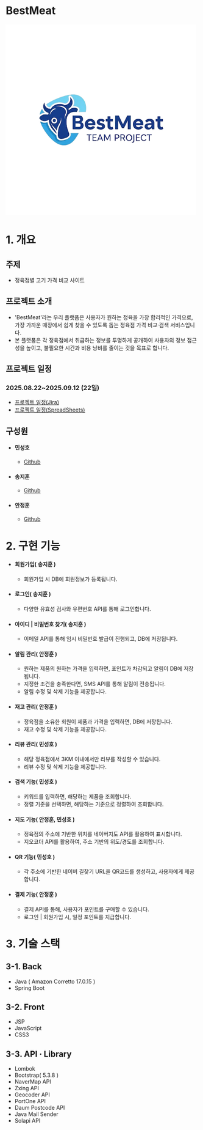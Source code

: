 # BestMeat
![로고](https://github.com/jihoons1/2025_PJ3_4team_project/blob/master/src/main/resources/static/img/logo.png)

# 1. 개요 
## 주제
- 정육점별 고기 가격 비교 사이트

## 프로젝트 소개
- 'BestMeat'라는 우리 플랫폼은 사용자가 원하는 정육을 가장 합리적인 가격으로, 가장 가까운 매장에서 쉽게 찾을 수 있도록 돕는 정육점 가격 비교·검색 서비스입니다.
- 본 플랫폼은 각 정육점에서 취급하는 정보를 투명하게 공개하여 사용자의 정보 접근성을 높이고, 불필요한 시간과 비용 낭비를 줄이는 것을 목표로 합니다.

## 프로젝트 일정
### 2025.08.22~2025.09.12 (22일)
- [ 프로젝트 일정(Jira) ](https://jeonghoonahn0510.atlassian.net/jira/software/projects/BESTMEAT/boards/3/timeline?timeline=WEEKS)
- [ 프로젝트 일정(SpreadSheets) ](https://docs.google.com/spreadsheets/d/1DkasuA2cf582ZsWsjgIm8LCOt13cGOy6s99kYl3EMps/edit?gid=926708291#gid=926708291)

## 구성원
- #### 민성호
  - [Github](https://github.com/msh-94)
- #### 송지훈
  - [Github](https://github.com/jihoons1)
- #### 안정훈
  - [Github](https://github.com/JeonghoonAHN0510)

# 2. 구현 기능
- #### 회원가입( 송지훈 )
  - 회원가입 시 DB에 회원정보가 등록됩니다.
- #### 로그인( 송지훈 )
  - 다양한 유효성 검사와 우편번호 API를 통해 로그인합니다.
- #### 아이디 | 비밀번호 찾기( 송지훈 )
  - 이메일 API를 통해 임시 비밀번호 발급이 진행되고, DB에 저장됩니다.
- #### 알림 관리( 안정훈 )
  - 원하는 제품의 원하는 가격을 입력하면, 포인트가 차감되고 알림이 DB에 저장됩니다.
  - 지정한 조건을 충족한다면, SMS API를 통해 알림이 전송됩니다.
  - 알림 수정 및 삭제 기능을 제공합니다.
- #### 재고 관리( 안정훈 )
  - 정육점을 소유한 회원이 제품과 가격을 입력하면, DB에 저장됩니다.
  - 재고 수정 및 삭제 기능을 제공합니다.
- #### 리뷰 관리( 민성호 )
  - 해당 정육점에서 3KM 이내에서만 리뷰를 작성할 수 있습니다.
  - 리뷰 수정 및 삭제 기능을 제공합니다.
- #### 검색 기능( 민성호 )
  - 키워드를 입력하면, 해당하는 제품을 조회합니다.
  - 정렬 기준을 선택하면, 해당하는 기준으로 정렬하여 조회합니다.
- #### 지도 기능( 안정훈, 민성호 )
  - 정육점의 주소에 기반한 위치를 네이버지도 API를 활용하여 표시합니다.
  - 지오코더 API를 활용하여, 주소 기반의 위도/경도를 조회합니다.
- #### QR 기능( 민성호 )
  - 각 주소에 기반한 네이버 길찾기 URL을 QR코드를 생성하고, 사용자에게 제공합니다.
- #### 결제 기능( 안정훈 )
  - 결제 API를 통해, 사용자가 포인트를 구매할 수 있습니다.
  - 로그인 | 회원가입 시, 일정 포인트를 지급합니다.
 
# 3. 기술 스택
## 3-1. Back
- Java ( Amazon Corretto 17.0.15 )
- Spring Boot

## 3-2. Front
- JSP
- JavaScript
- CSS3

## 3-3. API · Library
- Lombok
- Bootstrap( 5.3.8 )
- NaverMap API
- Zxing API
- Geocoder API
- PortOne API
- Daum Postcode API
- Java Mail Sender
- Solapi API
